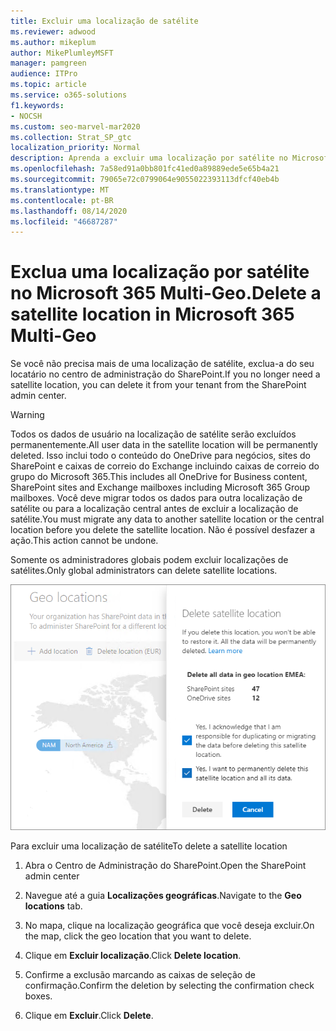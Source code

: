 ```yaml
---
title: Excluir uma localização de satélite
ms.reviewer: adwood
ms.author: mikeplum
author: MikePlumleyMSFT
manager: pamgreen
audience: ITPro
ms.topic: article
ms.service: o365-solutions
f1.keywords:
- NOCSH
ms.custom: seo-marvel-mar2020
ms.collection: Strat_SP_gtc
localization_priority: Normal
description: Aprenda a excluir uma localização por satélite no Microsoft 365 Multi-Geo. Quando um local de satélite é excluído, todos os dados do usuário também são excluídos permanentemente.
ms.openlocfilehash: 7a58ed91a0bb801fc41ed0a89889ede5e65b4a21
ms.sourcegitcommit: 79065e72c0799064e9055022393113dfcf40eb4b
ms.translationtype: MT
ms.contentlocale: pt-BR
ms.lasthandoff: 08/14/2020
ms.locfileid: "46687287"
---
```

# <a name="delete-a-satellite-location-in-microsoft-365-multi-geo"></a><span data-ttu-id="afe4f-104">Exclua uma localização por satélite no Microsoft 365 Multi-Geo.</span><span class="sxs-lookup"><span data-stu-id="afe4f-104">Delete a satellite location in Microsoft 365 Multi-Geo</span></span>

<span data-ttu-id="afe4f-105">Se você não precisa mais de uma localização de satélite, exclua-a do seu locatário no centro de administração do SharePoint.</span><span class="sxs-lookup"><span data-stu-id="afe4f-105">If you no longer need a satellite location, you can delete it from your tenant from the SharePoint admin center.</span></span>

> [!WARNING]
> <span data-ttu-id="afe4f-106">Todos os dados de usuário na localização de satélite serão excluídos permanentemente.</span><span class="sxs-lookup"><span data-stu-id="afe4f-106">All user data in the satellite location will be permanently deleted.</span></span> <span data-ttu-id="afe4f-107">Isso inclui todo o conteúdo do OneDrive para negócios, sites do SharePoint e caixas de correio do Exchange incluindo caixas de correio do grupo do Microsoft 365.</span><span class="sxs-lookup"><span data-stu-id="afe4f-107">This includes all OneDrive for Business content, SharePoint sites and Exchange mailboxes including Microsoft 365 Group mailboxes.</span></span> <span data-ttu-id="afe4f-108">Você deve migrar todos os dados para outra localização de satélite ou para a localização central antes de excluir a localização de satélite.</span><span class="sxs-lookup"><span data-stu-id="afe4f-108">You must migrate any data to another satellite location or the central location before you delete the satellite location.</span></span> <span data-ttu-id="afe4f-109">Não é possível desfazer a ação.</span><span class="sxs-lookup"><span data-stu-id="afe4f-109">This action cannot be undone.</span></span>

<span data-ttu-id="afe4f-110">Somente os administradores globais podem excluir localizações de satélites.</span><span class="sxs-lookup"><span data-stu-id="afe4f-110">Only global administrators can delete satellite locations.</span></span>

![Captura de tela de um centro de administração multi-geográfico mostrando a exclusão da interface do usuário de uma localização](../media/multi-geo-delete-satellite-location.png)

<span data-ttu-id="afe4f-112">Para excluir uma localização de satélite</span><span class="sxs-lookup"><span data-stu-id="afe4f-112">To delete a satellite location</span></span>

1. <span data-ttu-id="afe4f-113">Abra o Centro de Administração do SharePoint.</span><span class="sxs-lookup"><span data-stu-id="afe4f-113">Open the SharePoint admin center</span></span>

2. <span data-ttu-id="afe4f-114">Navegue até a guia **Localizações geográficas**.</span><span class="sxs-lookup"><span data-stu-id="afe4f-114">Navigate to the **Geo locations** tab.</span></span>

3. <span data-ttu-id="afe4f-115">No mapa, clique na localização geográfica que você deseja excluir.</span><span class="sxs-lookup"><span data-stu-id="afe4f-115">On the map, click the geo location that you want to delete.</span></span>

4. <span data-ttu-id="afe4f-116">Clique em **Excluir localização**.</span><span class="sxs-lookup"><span data-stu-id="afe4f-116">Click **Delete location**.</span></span>

5. <span data-ttu-id="afe4f-117">Confirme a exclusão marcando as caixas de seleção de confirmação.</span><span class="sxs-lookup"><span data-stu-id="afe4f-117">Confirm the deletion by selecting the confirmation check boxes.</span></span>

6. <span data-ttu-id="afe4f-118">Clique em **Excluir**.</span><span class="sxs-lookup"><span data-stu-id="afe4f-118">Click **Delete**.</span></span>
